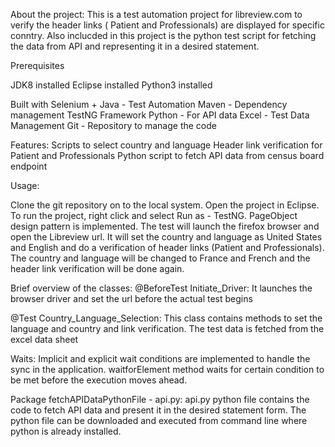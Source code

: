 About the project:
This is a test automation project for libreview.com to verify the header links ( Patient and Professionals) are displayed for specific conntry. Also inclucded in this project is the python test script for fetching the data from API and representing it in a desired statement.

Prerequisites

JDK8 installed
Eclipse installed
Python3 installed

Built with
Selenium + Java - Test Automation
Maven - Dependency management
TestNG Framework
Python - For API data 
Excel - Test Data Management
Git - Repository to manage the code

Features:
Scripts to select country and language
Header link verification for Patient and Professionals 
Python script to fetch API data from census board endpoint

Usage:

Clone the git repository on to the local system. Open the project in Eclipse. To run the project, right click and select Run as - TestNG.
PageObject design pattern is implemented. The test will launch the firefox browser and open the Libreview url. It will set the country and language as United States and English and do a verification of header links (Patient and Professionals). The country and language will be changed to France and French and the header link verification will be done again. 

Brief overview of the classes:
@BeforeTest
Initiate_Driver: It launches the browser driver and set the url before the actual test begins

@Test
Country_Language_Selection: This class contains methods to set the language and country and link verification. The test data is fetched from the excel data sheet

Waits: Implicit and explicit wait conditions are implemented to handle the sync in the application. waitforElement method waits for certain condition to be met before the execution moves ahead.

Package fetchAPIDataPythonFile - api.py:
api.py python file contains the code to fetch API data and present it in the desired statement form. The python file can be downloaded and executed from command line where python is already installed.